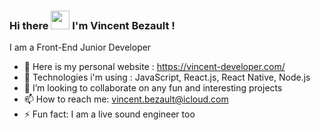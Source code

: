 ### Hi there <img src="https://raw.githubusercontent.com/MartinHeinz/MartinHeinz/master/wave.gif" width="30px"> I'm Vincent Bezault !

I am a Front-End Junior Developer

- 🔭 Here is my personal website : https://vincent-developer.com/
- 🚀 Technologies i'm using : JavaScript, React.js, React Native, Node.js
- 👯 I’m looking to collaborate on any fun and interesting projects
- 📫 How to reach me: vincent.bezault@icloud.com
- ⚡ Fun fact: I am a live sound engineer too 

